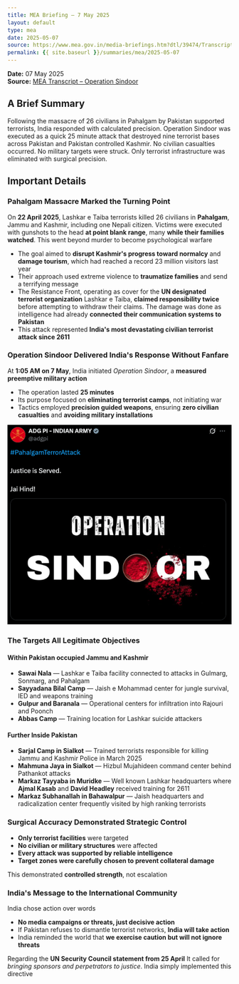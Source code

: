 ```yaml
---
title: MEA Briefing – 7 May 2025
layout: default
type: mea
date: 2025-05-07
source: https://www.mea.gov.in/media-briefings.htm?dtl/39474/Transcript_of_Special_Briefing_on_OPERATION_SINDOOR_May_07_2025
permalink: {{ site.baseurl }}/summaries/mea/2025-05-07
---
```


**Date:** 07 May 2025  
**Source:** [MEA Transcript – Operation Sindoor](https://www.mea.gov.in/media-briefings.htm?dtl/39474/Transcript_of_Special_Briefing_on_OPERATION_SINDOOR_May_07_2025)



## A Brief Summary

Following the massacre of 26 civilians in Pahalgam by Pakistan supported terrorists, India responded with calculated precision. Operation Sindoor was executed as a quick 25 minute attack that destroyed nine terrorist bases across Pakistan and Pakistan controlled Kashmir. No civilian casualties occurred. No military targets were struck. Only terrorist infrastructure was eliminated with surgical precision.

## Important Details

### Pahalgam Massacre Marked the Turning Point

On **22 April 2025**, Lashkar e Taiba terrorists killed 26 civilians in **Pahalgam**, Jammu and Kashmir, including one Nepali citizen. Victims were executed with gunshots to the head **at point blank range**, many **while their families watched**. This went beyond murder to become psychological warfare

* The goal aimed to **disrupt Kashmir's progress toward normalcy** and **damage tourism**, which had reached a record 23 million visitors last year
* Their approach used extreme violence to **traumatize families** and send a terrifying message
* The Resistance Front, operating as cover for the **UN designated terrorist organization** Lashkar e Taiba, **claimed responsibility twice** before attempting to withdraw their claims. The damage was done as intelligence had already **connected their communication systems to Pakistan**
* This attack represented **India's most devastating civilian terrorist attack since 2611**

### Operation Sindoor Delivered India's Response Without Fanfare

At **1:05 AM on 7 May**, India initiated *Operation Sindoor*, a **measured preemptive military action**

* The operation lasted **25 minutes**
* Its purpose focused on **eliminating terrorist camps**, not initiating war
* Tactics employed **precision guided weapons**, ensuring **zero civilian casualties** and **avoiding military installations**

![Operation Sindoor](https://github.com/probablyvivek/India-Briefs/blob/main/assets/Images/operation-sindoor.png?raw=true)

### The Targets All Legitimate Objectives

#### Within **Pakistan occupied Jammu and Kashmir**

* **Sawai Nala** — Lashkar e Taiba facility connected to attacks in Gulmarg, Sonmarg, and Pahalgam
* **Sayyadana Bilal Camp** — Jaish e Mohammad center for jungle survival, IED and weapons training
* **Gulpur and Baranala** — Operational centers for infiltration into Rajouri and Poonch
* **Abbas Camp** — Training location for Lashkar suicide attackers

#### Further Inside **Pakistan**

* **Sarjal Camp in Sialkot** — Trained terrorists responsible for killing Jammu and Kashmir Police in March 2025
* **Mahmuna Jaya in Sialkot** — Hizbul Mujahideen command center behind Pathankot attacks
* **Markaz Tayyaba in Muridke** — Well known Lashkar headquarters where **Ajmal Kasab** and **David Headley** received training for 2611
* **Markaz Subhanallah in Bahawalpur** — Jaish headquarters and radicalization center frequently visited by high ranking terrorists

### Surgical Accuracy Demonstrated Strategic Control

* **Only terrorist facilities** were targeted
* **No civilian or military structures** were affected
* **Every attack was supported by reliable intelligence**
* **Target zones were carefully chosen to prevent collateral damage**

This demonstrated **controlled strength**, not escalation

### India's Message to the International Community

India chose action over words

* **No media campaigns or threats, just decisive action**
* If Pakistan refuses to dismantle terrorist networks, **India will take action**
* India reminded the world that **we exercise caution but will not ignore threats**

Regarding the **UN Security Council statement from 25 April**
It called for *bringing sponsors and perpetrators to justice*. India simply implemented this directive